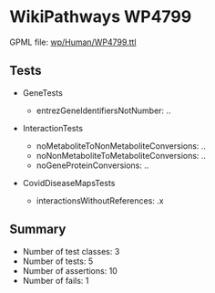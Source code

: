 # WikiPathways WP4799

GPML file: [wp/Human/WP4799.ttl](../wp/Human/WP4799.ttl)

## Tests

* GeneTests
    * entrezGeneIdentifiersNotNumber: ..

* InteractionTests
    * noMetaboliteToNonMetaboliteConversions: ..
    * noNonMetaboliteToMetaboliteConversions: ..
    * noGeneProteinConversions: ..

* CovidDiseaseMapsTests
    * interactionsWithoutReferences: .x

## Summary

* Number of test classes: 3
* Number of tests: 5
* Number of assertions: 10
* Number of fails: 1
